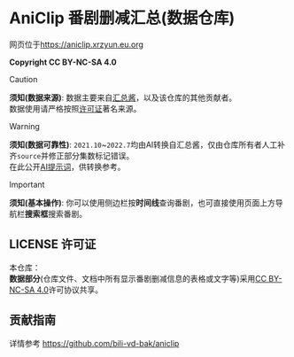 # AniClip 番剧删减汇总(数据仓库)

网页位于<https://aniclip.xrzyun.eu.org>  

**Copyright CC BY-NC-SA 4.0**  

> [!CAUTION]
> **须知(数据来源)**:
> 数据主要来自[汇总酱](https://hzj.wiki)，以及该仓库的其他贡献者。  
> 数据使用请严格按照[许可证](#license-许可证)著名来源。  

> [!WARNING]
> **须知(数据可靠性)**:
> `2021.10`~`2022.7`均由AI转换自汇总酱，仅由仓库所有者人工补齐`source`并修正部分集数标记错误。  
> 在此公开[AI提示词](https://www.doubao.com/thread/w45506302557698)，供转换参考。  

> [!IMPORTANT]
> **须知(基本操作)**:
> 你可以使用侧边栏按**时间线**查询番剧，也可直接使用页面上方导航栏**搜索框**搜索番剧。  

## LICENSE 许可证

本仓库：  
**数据部分**(仓库文件、文档中所有显示番剧删减信息的表格或文字等)采用[CC BY-NC-SA 4.0](https://creativecommons.org/licenses/by-nc-sa/4.0/)许可协议共享。

## 贡献指南

详情参考 <https://github.com/bili-vd-bak/aniclip>  
